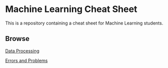 # Machine Learning Cheat Sheet

This is a repository containing a cheat sheet for Machine Learning students.

## Browse

[Data Processing](https://github.com/jbmaene1998/ML_Cheat_Sheet/blob/main/Data%20Processing/Cheatsheet.md)

[Errors and Problems](https://github.com/jbmaene1998/ML_Cheat_Sheet/blob/main/Errors%20and%20Problems/Errors.md)

 
